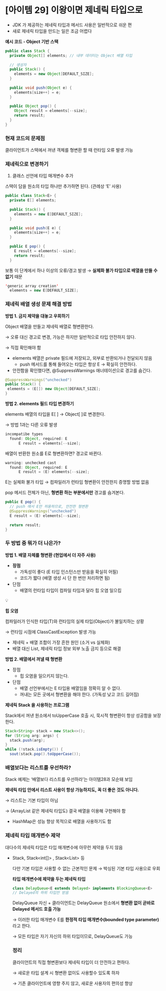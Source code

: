 # [아이템 29] 이왕이면 제네릭 타입으로

- JDK 가 제공하는 제네릭 타입과 메서드 사용은 일반적으로 쉬운 편
- 새로 제네릭 타입을 만드는 일은 조금 어렵다

**예시 코드 - Object 기반 스택**

```java
public class Stack {
  private Object[] elements; // 내부 데이터는 Object 배열 타입
  
  // 생성자
  public Stack() {
    elements = new Object[DEFAULT_SIZE];
  }
  
  public void push(Object e) {
    elements[size++] = e;
  }
  
  public Object pop() {
    Object result = elements[--size];
    return result;
  }
}
```

### 현재 코드의 문제점

클라이언트가 스택에서 꺼낸 객체를 형변환 할 때 런타임 오류 발생 가능

### 제네릭으로 변경하기

1. 클래스 선언에 타입 매개변수 추가

스택이 담을 원소의 타입 하나만 추가하면 된다. (관례상 ‘E’ 사용)

```java
public class Stack<E> {
  private E[] elements;
  
  public Stack() {
    elements = new E[DEFAULT_SIZE];
  }
  
  public void push(E e) {
    elements[size++] = e;
  }
  
  public E pop() {
    E result = elements[--size];
    return result;
  }
```

보통 이 단계에서 하나 이상의 오류/경고 발생 → **실체화 불가 타입으로 배열을 만들 수 없기** 때문

```java
'generic array creation'
  elements = new E[DEFAULT_SIZE];
```

### **제네릭 배열 생성 문제 해결 방법**

**방법 1. 금지 제약을 대놓고 우회하기** 

Object 배열을 만들고 제네릭 배열로 형변환한다. 

→ 오류 대신 경고로 변경, 가능은 하지만 일반적으로 타입 안전하지 않다.

→ 직접 확인해야 함

- elements 배열은 private 필드에 저장되고, 외부로 반환되거나 전달되지 않음
    - push 메서드를 통해 들어오는 타입은 항상 E → 확실히 안전하다.
- 안전함을 확인했다면, @SuppressWarnings 애너테이션으로 경고를 숨긴다.

```java
@SuppressWarnings("unchecked")
public Stack() {
 elements = (E[]) new Object[DEFAULT_SIZE];
}
```

**방법 2. elements 필드 타입 변경하기**

elements 배열의 타입을 E[ ] → Object[ ]로 변경한다.

→ 방법 1과는 다른 오류 발생

```java
incompatibe types
  found: Object, required: E
      E result = elements[--size];
```

배열이 반환한 원소를 E로 형변환하면? 경고로 바뀐다.

```java
warning: unchecked cast
  found: Object, required: E
      E result = (E) elements[--size];
```

E는 실체화 불가 타입 → 컴파일러가 런타임 형변환이 안전한지 증명할 방법 없음

pop 메서드 전체가 아닌, **형변환 하는 부분에서만** 경고를 숨겨본다.

```java
public E pop() {
  // push 에서 E만 허용하므로, 안전한 형변환
  @SuppressWarnings("unchecked")
  E result = (E) elements[--size];
  
  return result;
}
```

### 두 방법 중 뭐가 더 나은가?

**방법 1. 배열 자체를 형변환 (현업에서 더 자주 사용)**

- **장점**
    - 가독성이 좋다 (E 타입 인스턴스만 받음을 확실히 어필)
    - 코드가 짧다 (배열 생성 시 단 한 번만 처리하면 됨)
- 단점
    - 배열의 런타임 타입이 컴파일 타임과 달라 힙 오염 일으킴

<aside>
💡

**힙 오염**

컴파일러가 인식한 타입(T)와 런타임의 실제 타입(Object)가 불일치하는 상황

→ 런타임 시점에 ClassCastException 발생 가능

- 제네릭 + 배열 조합이 가장 흔한 원인 (소거 vs 실체화)
- 배열 대신 List<T>, 제네릭 타입 정보 외부 노출 금지 등으로 해결
</aside>

**방법 2. 배열에서 꺼낼 때 형변환**

- 장점
    - 힙 오염을 일으키지 않는다.
- 단점
    - 배열 선언부에서는 E 타입용 배열임을 정확히 알 수 없다.
    - 꺼내는 모든 곳에서 형변환을 해야 한다. (가독성 낮고 코드 길어짐)

**제네릭 Stack 을 사용하는 프로그램**

Stack에서 꺼낸 원소에서 toUpperCase 호출 시, 묵시적 형변환이 항상 성공함을 보장한다.

```java
Stack<String> stack = new Stack<>();
for (String arg: args) {
  stack.push(arg);
}
while (!stack.isEmpty()) {
  sout(stack.pop().toUpperCase());
```

### 배열보다는 리스트를 우선하라?

Stack 예제는 ‘배열보다 리스트를 우선하라’는 아이템28과 모순돼 보임

**제네릭 타입 안에서 리스트 사용이 항상 가능하지도, 꼭 더 좋은 것도 아니다.**

→ 리스트는 기본 타입이 아님 

→ (ArrayList 같은 제네릭 타입도) 결국 배열을 이용해 구현해야 함

- HashMap은 성능 향상 목적으로 배열을 사용하기도 함

### 제네릭 타입 매개변수 제약

대다수의 제네릭 타입은 타입 매개변수에 아무런 제약을 두지 않음

- Stack<Object>, Stack<int[]> , Stack<List<String>> 등

다만 기본 타입은 사용할 수 없는 근본적인 문제 → 박싱된 기본 타입 사용으로 우회

**타입 매개변수에 제약을 두는 제네릭 타입**

```java
class DelayQueue<E extends Delayed> implements BlockingQueue<E>
// Delayed의 하위 타입만 받음
```

DelayQueue 자신 + 클라이언트는 DelayQueue 원소에서 **형변환 없이 곧바로 Delayed 메서드 호출 가능**

→ 이러한 타입 매개변수 E를 **한정적 타입 매개변수(bounded type parameter)** 라고 한다.

→ 모든 타입은 자기 자신의 하위 타입이므로, DelayQueue<Delayed>도 가능

### 정리

클라이언트의 직접 형변환보다 제네릭 타입이 더 안전하고 편하다.

→ 새로운 타입 설계 시 형변환 없이도 사용할수 있도록 하자

→ 기존 클라이언트에 영향 주지 않고,  새로운 사용자의 편의성 향상